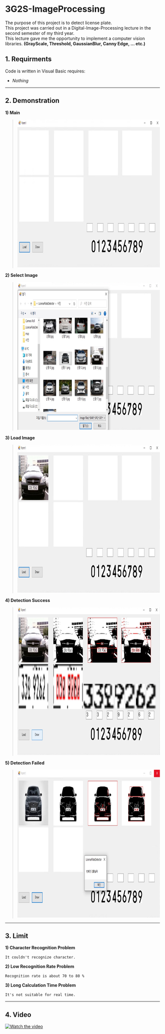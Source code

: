 # 3G2S-ImageProcessing
The purpose of this project is to detect license plate. <br/>
This project was carried out in a Digital-Image-Processing lecture in the second semester of my third year. <br/>
This lecture gave me the opportunity to implement a computer vision libraries.
**(GrayScale, Threshold, GaussianBlur, Canny Edge, ... etc.)**

## 1. Requirments
Code is written in Visual Basic requires:
* _Nothing_

----------

## 2. Demonstration
**1) Main** <br/>
> <img src="./README/Img/1.jpg" width="640" height="480">

**2) Select Image**
> <img src="./README/Img/2.jpg" width="640" height="480">

**3) Load Image**
> <img src="./README/Img/3.jpg" width="640" height="480">

**4) Detection Success**
> <img src="./README/Img/4.jpg" width="640" height="480">

**5) Detection Failed**
> <img src="./README/Img/5.jpg" width="640" height="480">

----------

## 3. Limit
**1) Character Recognition Problem**
```
It couldn't recognize character.
```

**2) Low Recognition Rate Problem**
```
Recognition rate is about 70 to 80 %
```

**3) Long Calculation Time Problem**
```
It's not suitable for real time. 
```

----------

## 4. Video
[![Watch the video](https://img.youtube.com/vi/ikGXJtXI_yg/0.jpg)](https://www.youtube.com/watch?v=ikGXJtXI_yg)
